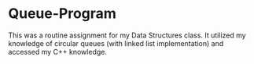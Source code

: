 # Queue-Program
This was a routine assignment for my Data Structures class. It utilized my knowledge of circular queues (with linked list implementation)
and accessed my C++ knowledge.
